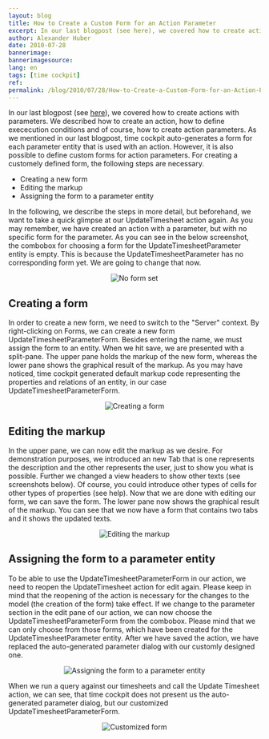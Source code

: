 ```yaml
---
layout: blog
title: How to Create a Custom Form for an Action Parameter
excerpt: In our last blogpost (see here), we covered how to create actions with parameters. We described how to create an action, how to define exececution conditions and of course, how to create action parameters. As we mentioned in our last blogpost, time cockpit auto-generates a form for each parameter entity that is used with an action. However, it is also possible to define custom forms for action parameters. For creating a customely defined form, the following steps are necessary.
author: Alexander Huber
date: 2010-07-28
bannerimage: 
bannerimagesource: 
lang: en
tags: [time cockpit]
ref: 
permalink: /blog/2010/07/28/How-to-Create-a-Custom-Form-for-an-Action-Parameter
---
```


<div class="sf_postContent" id="ctl00_ctl00_ContentArea_Content_BlogPosts1_ctl00_ctl00_pnlContent">
  <p>In our last blogpost (see <a href="/Blog/2010/07/26/How-to-Create-an-Action-That-Takes-Parameters-">here</a>), we covered how to create actions with parameters. We described how to create an action, how to define exececution conditions and of course, how to create action parameters. As we mentioned in our last blogpost, time cockpit auto-generates a form for each parameter entity that is used with an action. However, it is also possible to define custom forms for action parameters. For creating a customely defined form, the following steps are necessary.</p>
  <ul>
    <li>Creating a new form</li>
    <li>Editing the markup</li>
    <li>Assigning the form to a parameter entity</li>
  </ul>
  <p>In the following, we describe the steps in more detail, but beforehand, we want to take a quick glimpse at our <span class="InlineCode">UpdateTimesheet</span> action again. As you may remember, we have created an action with a parameter, but with no specific form for the parameter. As you can see in the below screenshot, the combobox for choosing a form for the <span class="InlineCode">UpdateTimesheetParameter</span> entity is empty. This is because the <span class="InlineCode">UpdateTimesheetParameter</span> has no corresponding form yet. We are going to change that now.</p>
  <p align="center">
    <img alt="No form set" src="{{site.baseurl}}/content/images/blog/2010/07/no_form.png" class="     mceC1Focused" />
  </p>
  <h2>Creating a form</h2>
  <p>In order to create a new form, we need to switch to the "Server" context. By right-clicking on <span class="InlineCode">Forms</span>, we can create a new form <span class="InlineCode">UpdateTimesheetParameterForm</span>. Besides entering the name, we must assign the form to an entity. When we hit save, we are presented with a split-pane. The upper pane holds the markup of the new form, whereas the lower pane shows the graphical result of the markup. As you may have noticed, time cockpit generated default markup code representing the properties and relations of an entity, in our case <span class="InlineCode">UpdateTimesheetParameterForm</span>.</p>
  <p align="center">
    <img alt="Creating a form" src="{{site.baseurl}}/content/images/blog/2010/07/new_parameter_form.png" class="  " />
  </p>
  <h2>Editing the markup</h2>
  <p>In the upper pane, we can now edit the markup as we desire. For demonstration purposes, we introduced an new <span class="InlineCode">Tab</span> that is one represents the description and the other represents the user, just to show you what is possible. Further we changed a view headers to show other texts (see screenshots below). Of course, you could introduce other types of cells for other types of properties (see help). Now that we are done with editing our form, we can save the form. The lower pane now shows the graphical result of the markup. You can see that we now have a form that contains two tabs and it shows the updated texts.</p>
  <p align="center">
    <img alt="Editing the markup" src="{{site.baseurl}}/content/images/blog/2010/07/markup_parameter_form.png" class="  " />
  </p>
  <h2>Assigning the form to a parameter entity</h2>
  <p>To be able to use the <span class="InlineCode">UpdateTimesheetParameterForm</span> in our action, we need to reopen the <span class="InlineCode">UpdateTimesheet</span> action for edit again. Please keep in mind that the reopening of the action is necessary for the changes to the model (the creation of the form) take effect. If we change to the parameter section in the edit pane of our action, we can now choose the <span class="InlineCode">UpdateTimesheetParameterForm</span> from the combobox. Please mind that we can only choose from those forms, which have been created for the <span class="InlineCode">UpdateTimesheetParameter</span> entity. After we have saved the action, we have replaced the auto-generated parameter dialog with our customly designed one.</p>
  <p align="center">
    <img alt="Assigning the form to a parameter entity" src="{{site.baseurl}}/content/images/blog/2010/07/set_parameter_form.png" class="  " />
  </p>
  <p>When we run a query against our timesheets and call the <span class="InlineCode">Update Timesheet</span> action, we can see, that time cockpit does not present us the auto-generated parameter dialog, but our customized <span class="InlineCode">UpdateTimesheetParameterForm</span>.</p>
  <p align="center">
    <img alt="Customized form" src="{{site.baseurl}}/content/images/blog/2010/07/customized_form.png" class="   " />
  </p>
</div>